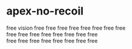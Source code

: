 # apex-no-recoil
free  vision
free  free free  free  free  free  free  free  
free  free free  free  free  free  free  free  
free  free free  free  free  free  free  free  
